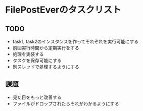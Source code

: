# FilePostEverのタスクリスト
## TODO
* task1, task2のインスタンスを作ってそれぞれを実行可能にする
* 前回実行時間から定期実行をする
* 処理を実装する
* タスクを保存可能にする
* 別スレッドで処理するようにする


## 課題
* 見た目をもっと改善する
* ファイルがドロップされたらそれがわかるようにする



